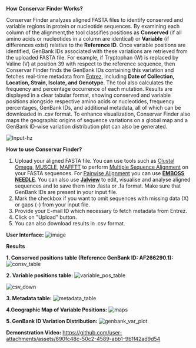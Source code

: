 **How Conservar Finder Works?**

Conservar Finder analyzes aligned FASTA files to identify conserved and variable regions in protein or nucleotide sequences. By examining each column of the alignment,the tool classifies positions as **Conserved** (if all amino acids or nucleotides in a column are identical) or **Variable** (if differences exist) relative to the **Reference ID**. Once variable positions are identified, GenBank IDs associated with these variations are retrieved from the uploaded FASTA file. For example, if Tryptophan (W) is replaced by Valine (V) at position 39 with respect to the reference sequence, then Conservar Finder finds the GenBank IDs containing this variation and fetches real-time metadata from [Entrez](https://www.ncbi.nlm.nih.gov/Web/Search/entrezfs.html), including **Date of Collection, Location, Strain, Isolate, and Genotype**. The tool also calculates the frequency and percentage occurrence of each mutation. Results are displayed in a clear tabular format, showing conserved and variable positions alongside respective amino acids or nucleotides, frequency percentages, GenBank IDs, and additional metadata, all of which can be downloaded in .csv format. To enhance visualization, Conservar Finder also maps the geographic origins of sequence variations on a global map and a GenBank ID-wise variation distribution plot can also be generated.

![Input-hz](https://github.com/user-attachments/assets/5a583718-defd-4c45-84f9-df7286df027f)

**How to use Conservar Finder?**
1. Upload your aligned FASTA file. You can use tools such as [Clustal Omega](https://www.ebi.ac.uk/jdispatcher/msa/clustalo), [MUSCLE](https://www.ebi.ac.uk/jdispatcher/msa/muscle?stype=protein), [MAFFTT](https://mafft.cbrc.jp/alignment/server/index.html) to perform [Multiple Sequence Alignment](https://en.wikipedia.org/wiki/Multiple_sequence_alignment) on your FASTA sequences. For [Pairwise Alignment](https://en.wikipedia.org/wiki/Sequence_alignment#Pairwise_alignment) you can use [**EMBOSS NEEDLE**](https://www.ebi.ac.uk/jdispatcher/psa/emboss_needle). You can also use [**Jalview**](https://www.jalview.org/) to edit, visualise and analyse aligned sequences and to save them into .fasta or .fa format. Make sure that GenBank IDs are present in your input file.
2. Mark the checkbox if you want to omit sequences with missing data (X) or gaps (-) from your input file.
3. Provide your E-mail ID which necessary to fetch metadata from Entrez.
4. Click on "Upload" button.
5. You can also download results in .csv format.

**User Interface:**
![image](https://github.com/user-attachments/assets/f495f7bc-223c-4e31-802b-b6e112619a83)

**Results**

**1. Conserved positions table (Reference GenBank ID: AF266290.1):** 
![consv_table](https://github.com/user-attachments/assets/3b767177-452e-467e-bdef-f7e9dc78d506)

**2. Variable positions table:** 
![variable_pos_table](https://github.com/user-attachments/assets/b3572d4b-3a8d-4548-a321-bb2033218136)

![csv_down](https://github.com/user-attachments/assets/67d92bd1-c247-4a89-8389-5ccfff119abd)

**3. Metadata table:**
![metadata_table](https://github.com/user-attachments/assets/378ae1cd-67a9-45a6-8603-158157311684)

**4.Geographic Map of Variable Positions:**
![maps](https://github.com/user-attachments/assets/a84f4a04-77cf-43c6-bd1e-8223efbed9a2)

**5. GenBank ID Variation Distribution:**
![genbank_var_plot](https://github.com/user-attachments/assets/31e809b5-134b-48eb-a9d9-a4b1fb33e441)

**Demonstration Video:**
https://github.com/user-attachments/assets/690fc48c-50c2-4589-abb1-9b1f42ad9d54






